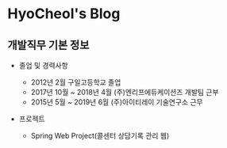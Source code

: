 # HyoCheol's Blog

## 개발직무 기본 정보

* 졸업 및 경력사항
   - 2012년 2월 구일고등학교 졸업
   - 2017년 10월 ~ 2018년 4월 (주)엔리프에듀케이션즈 개발팀 근부
   - 2015년 5월 ~ 2019년 6월 (주)아이티레이 기술연구소 근무
   
* 프로젝트
   - Spring Web Project(콜센터 상담기록 관리 웹)
